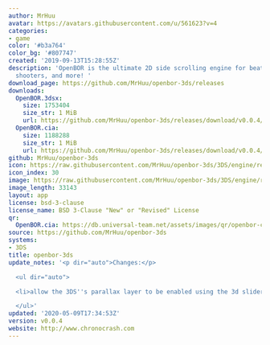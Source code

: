 ```yaml
---
author: MrHuu
avatar: https://avatars.githubusercontent.com/u/561623?v=4
categories:
- game
color: '#b3a764'
color_bg: '#807747'
created: '2019-09-13T15:28:55Z'
description: 'OpenBOR is the ultimate 2D side scrolling engine for beat em'' ups,
  shooters, and more! '
download_page: https://github.com/MrHuu/openbor-3ds/releases
downloads:
  OpenBOR.3dsx:
    size: 1753404
    size_str: 1 MiB
    url: https://github.com/MrHuu/openbor-3ds/releases/download/v0.0.4/OpenBOR.3dsx
  OpenBOR.cia:
    size: 1188288
    size_str: 1 MiB
    url: https://github.com/MrHuu/openbor-3ds/releases/download/v0.0.4/OpenBOR.cia
github: MrHuu/openbor-3ds
icon: https://raw.githubusercontent.com/MrHuu/openbor-3ds/3DS/engine/resources/ctr/OpenBOR_Icon_48x48.png
icon_index: 30
image: https://raw.githubusercontent.com/MrHuu/openbor-3ds/3DS/engine/resources/ctr/OpenBOR_Logo_256x128.png
image_length: 33143
layout: app
license: bsd-3-clause
license_name: BSD 3-Clause "New" or "Revised" License
qr:
  OpenBOR.cia: https://db.universal-team.net/assets/images/qr/openbor-cia.png
source: https://github.com/MrHuu/openbor-3ds
systems:
- 3DS
title: openbor-3ds
update_notes: '<p dir="auto">Changes:</p>

  <ul dir="auto">

  <li>allow the 3DS''s parallax layer to be enabled using the 3d slider (.3dsx only)</li>

  </ul>'
updated: '2020-05-09T17:34:53Z'
version: v0.0.4
website: http://www.chronocrash.com
---
```

